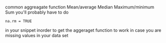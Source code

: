 common aggreagate function
	Mean/average
	Median 
	Maximum/minimum
	Sum
you'll probably have to do 

```
na.rm = TRUE 
```
in your snippet inorder to get the aggeraget function to work in case you are missing values in your data set